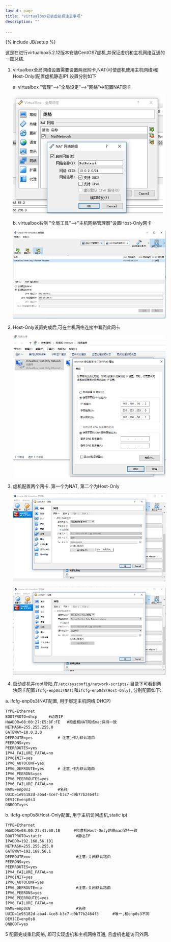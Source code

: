```yaml
---
layout: page
title: "virtualbox安装虚拟机注意事项"
description: ""

---
```

{% include JB/setup %}

这是在进行virtualbox5.2.12版本安装CentOS7虚机,并保证虚机和主机网络互通的一篇总结.

1. virtualbox全局网络设置需要设置两张网卡,NAT(可使虚机使用主机网络)和Host-Only(配置虚机静态IP).设置分别如下
    
    a. virtualbox "管理"-->"全局设定"-->"网络"中配置NAT网卡
    
     ![setting-global-nat](../assets/attachment/img/work/virtualbox/setting-global-nat.png)
     
    b. virtualbox右侧 "全局工具"-->"主机网络管理器"设置Host-Only网卡
    
     ![setting-global-hostonly](../assets/attachment/img/work/virtualbox/setting-global-hostonly.png)
          
2. Host-Only设置完成后,可在主机网络连接中看到此网卡

    ![host-only-show](../assets/attachment/img/work/virtualbox/host-only-show.png)
    
3. 虚机配置两个网卡. 第一个为NAT, 第二个为Host-Only

    ![vm-nat-setting](../assets/attachment/img/work/virtualbox/vm-nat-setting.png)
    
    ![vm-hostonly-setting](../assets/attachment/img/work/virtualbox/vm-hostonly-setting.png)
    
4. 启动虚机并root登陆,在`/etc/sysconfig/network-scripts/` 目录下可看到两块网卡配置`ifcfg-enp0s3(NAT)`和`ifcfg-enp0s8(Host-Only)`, 分别配置如下:

a. ifcfg-enp0s3(NAT配置, 用于绑定主机网络,DHCP)
    
```properties
TYPE=Ethernet
BOOTPROTO=dhcp     #动态IP
HWADDR=08:00:27:E5:8F:FE   #和虚机NAT网络mac保持一致
NETMASK=255.255.255.0
GATEWAY=10.0.2.0
DEFROUTE=yes           # 注意,作为默认路由
PEERDNS=yes
PEERROUTES=yes
IPV4_FAILURE_FATAL=no
IPV6INIT=yes
IPV6_AUTOCONF=yes
IPV6_DEFROUTE=yes      # 注意,作为默认路由
IPV6_PEERDNS=yes
IPV6_PEERROUTES=yes
IPV6_FAILURE_FATAL=no
NAME=enp0s3            #名称
UUID=1e95182d-aba4-4ce7-b3c7-d9b77b2464f3
DEVICE=enp0s3
ONBOOT=yes    
```
    
b. ifcfg-enp0s8(Host-Only配置, 用于主机访问虚机,static ip)
    
```properties
TYPE=Ethernet
HWADDR=08:00:27:41:60:1B      #和虚机Host-Only网络mac保持一致
BOOTPROTO=static               #静态IP
IPADDR=192.168.56.101
NETMASK=255.255.255.0
GATEWAY=192.168.56.1
DEFROUTE=no                    #注意:关闭默认路由
PEERDNS=yes
PEERROUTES=yes
IPV4_FAILURE_FATAL=no
IPV6INIT=yes
IPV6_AUTOCONF=yes
IPV6_DEFROUTE=no               #注意:关闭默认路由
IPV6_PEERDNS=yes
IPV6_PEERROUTES=yes
IPV6_FAILURE_FATAL=no
NAME=enp0s8                    #名称
UUID=1e95182d-aba4-4ce8-b3c7-d9b77b2464f3      #唯一,和enp0s3不同
DEVICE=enp0s8
ONBOOT=yes
```
    
5 配置完成重启网络, 即可实现虚机和主机网络互通, 且虚机也能访问外网.